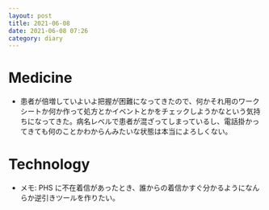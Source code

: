 ```yaml
---
layout: post
title: 2021-06-08
date: 2021-06-08 07:26
category: diary
---
```


# Medicine
- 患者が倍増していよいよ把握が困難になってきたので、何かそれ用のワークシートか何か作って処方とかイベントとかをチェックしようかなという気持ちになってきた。病名レベルで患者が混ざってしまっているし、電話掛かってきても何のことかわからんみたいな状態は本当によろしくない。

# Technology
- メモ: PHS に不在着信があったとき、誰からの着信かすぐ分かるようになんらか逆引きツールを作りたい。